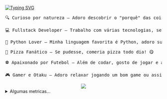 [![Typing SVG](https://readme-typing-svg.demolab.com?font=Nerko+One&size=40&duration=5020&pause=1000&color=FFFFFF&center=true&vCenter=true&width=420&height=52&lines=Bem+vindo+ao+meu+perfil)](https://git.io/typing-svg)

<pre>
🔍 Curioso por natureza — Adoro descobrir o "porquê" das coisas e mergulhar em novos desafios!

💻 Fullstack Developer — Trabalho com várias tecnologias, sempre buscando criar soluções inteligentes e funcionais.

🐍 Python Lover — Minha linguagem favorita é Python, adoro sua simplicidade e poder.

🍕 Pizza Fanático — Se pudesse, comeria pizza todo dia! 😋

⚽ Apaixonado por Futebol — Além de codar, gosto de jogar e assistir futebol.

🎮 Gamer e Otaku — Adoro relaxar jogando um bom game ou assistindo animes nos tempos livres!
</pre>

<div align="center">
  <img src="https://skillicons.dev/icons?i=docker,prometheus,postgres,cypress,py,go,ts,react">
</div>

<details>
<summary>Algumas metricas...</summary>

## 📊 GitHub Status
![](https://github-readme-stats.vercel.app/api?username=CriticalNoob02&show_icons=true&theme=blue-green&include_all_commits=true&count_private=true&rank_icon=github&custom_title=Status)
![](https://github-readme-stats.vercel.app/api/top-langs/?username=CriticalNoob02&hide=html&layout=compact&theme=blue-green)

## 🏆 GitHub Trophies
![](https://github-profile-trophy.vercel.app/?username=CriticalNoob02&title=-Reviews,-PullRequest,-Issues&theme=onestar&margin-w=15)

## 🏗️ GitHub Projects
![](https://svg.bookmark.style/api?url=https://github.com/CriticalNoob02/sync-database&mode=dark)
![](https://svg.bookmark.style/api?url=https://github.com/CriticalNoob02/sync-datasus&mode=dark)

## 👀 Github Profile Visitor
![](https://profile-counter.glitch.me/CriticalNoob02/count.svg)

</details>
